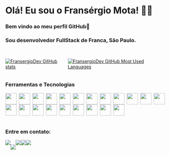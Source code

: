 # Olá! Eu sou o Fransérgio Mota! 👨‍💻

<h3>Bem vindo ao meu perfil GitHub👋</h3> 

### Sou desenvolvedor FullStack de Franca, São Paulo.


<br>

<!--
[![Blog](https://img.shields.io/website?label=Portfolio&style=for-the-badge&url=https://fransergiomota.com.br)](https://fransergiomota.com.br)-->

<div style="display: flex;flex-direction: row">
  <a href="https://github.com/FransergioDev">

  ![FransergioDev GitHub stats](https://github-readme-stats.vercel.app/api?username=FransergioDev&show_icons=true&theme=dracula&count_private=true)

  ![FransergioDev GitHub Most Used Languages](https://github-readme-stats.vercel.app/api/top-langs/?username=FransergioDev&layout=compact&langs_count=7&theme=dracula)
  </a>
</div>

### Ferramentas e Tecnologias

<div style="display: flex;flex-direction: row; flex-wrap: wrap; justify-content: flex-start; align-items: baseline">

  <img src="https://cdn.jsdelivr.net/gh/devicons/devicon/icons/git/git-original-wordmark.svg" width="35" style="margin-right:0.5em"/>
          
  <img src="https://cdn.jsdelivr.net/gh/devicons/devicon/icons/docker/docker-original.svg" width="35" style="margin-right:0.5em"/>

  <img src="https://cdn.jsdelivr.net/gh/devicons/devicon/icons/javascript/javascript-original.svg" width="35" style="margin-right:0.5em"/>

  <img src="https://cdn.jsdelivr.net/gh/devicons/devicon/icons/typescript/typescript-original.svg"  width="35" style="margin-right:0.5em"/>
          
  <img src="https://cdn.jsdelivr.net/gh/devicons/devicon/icons/nodejs/nodejs-original-wordmark.svg" width="35" style="margin-right:0.5em"/>
          
  <img src="https://cdn.jsdelivr.net/gh/devicons/devicon/icons/nestjs/nestjs-plain.svg" width="35" style="margin-right:0.5em"/>
          
  <img src="https://cdn.jsdelivr.net/gh/devicons/devicon/icons/php/php-plain.svg" width="35" style="margin-right:0.5em"/>

  <img src="https://cdn.jsdelivr.net/gh/devicons/devicon/icons/wordpress/wordpress-plain.svg" width="35" style="margin-right:0.5em"/>
          
          
  <img src="https://cdn.jsdelivr.net/gh/devicons/devicon/icons/laravel/laravel-plain.svg" width="35" style="margin-right:0.5em"/>
 
  <img src="https://cdn.jsdelivr.net/gh/devicons/devicon/icons/react/react-original.svg" width="35" style="margin-right:0.5em"/>

  <img src="https://cdn.jsdelivr.net/gh/devicons/devicon/icons/angularjs/angularjs-plain.svg" width="35" style="margin-right:0.5em" />

  <img src="https://cdn.jsdelivr.net/gh/devicons/devicon/icons/electron/electron-original.svg" width="35" style="margin-right:0.5em"/>

  <img src="https://cdn.jsdelivr.net/gh/devicons/devicon/icons/ionic/ionic-original.svg" width="35" style="margin-right:0.5em"/>
          

  <img src="https://cdn.jsdelivr.net/gh/devicons/devicon/icons/html5/html5-original-wordmark.svg" width="35" style="margin-right:0.5em"/>

  <img src="https://cdn.jsdelivr.net/gh/devicons/devicon/icons/css3/css3-original-wordmark.svg" width="35" style="margin-right:0.5em"/>

  <img src="https://cdn.jsdelivr.net/gh/devicons/devicon/icons/grunt/grunt-original.svg" width="35" style="margin-right:0.5em"/>
    

  <img src="https://cdn.jsdelivr.net/gh/devicons/devicon/icons/gulp/gulp-plain.svg" width="35" style="margin-right:0.5em"/>

  
  <img src="https://cdn.jsdelivr.net/gh/devicons/devicon/icons/java/java-original.svg" width="35" style="margin-right:0.5em"/>

  <img src="https://cdn.jsdelivr.net/gh/devicons/devicon/icons/linux/linux-original.svg" width="35" style="margin-right:0.5em"/>
          
                  
  <img src="https://cdn.jsdelivr.net/gh/devicons/devicon/icons/csharp/csharp-original.svg" width="35" style="margin-right:0.5em"/>

  <img src="https://cdn.jsdelivr.net/gh/devicons/devicon/icons/unity/unity-original.svg" width="35" style="margin-right:0.5em"/>
</div>
<br/>

### Entre em contato:

<div style="display:flex; flex-direction: row;"> 
  <a href="https://fransergiomota.com.br"><img src="https://img.shields.io/badge/website-000000?style=for-the-badge&logo=About.me&logoColor=white" target="_blank"></a>

  <a href="mailto:fransergio.dev@gmail.com"><img src="https://img.shields.io/badge/Gmail-D14836?style=for-the-badge&logo=gmail&logoColor=white" target="_blank"></a>

  <a href="https://www.linkedin.com/in/fransergiomota/" target="_blank">
  <img src="https://img.shields.io/badge/-LinkedIn-%230077B5?style=for-the-badge&logo=linkedin&logoColor=white" target="_blank"></a>

  <a href="https://www.instagram.com/fransergiodev/" target="_blank">
  <img src="https://img.shields.io/badge/Instagram-E4405F?style=for-the-badge&logo=instagram&logoColor=white" target="_blank"></a>

  <a href="https://linktr.ee/fransergiodev" target="_blank">
  <img src="https://img.shields.io/badge/linktree-1de9b6?style=for-the-badge&logo=linktree&logoColor=white" target="_blank"></a>

</div>

<!--
**FransergioDev/FransergioDev** is a ✨ _special_ ✨ repository because its `README.md` (this file) appears on your GitHub profile.

Here are some ideas to get you started:

- 🔭 I’m currently working on ...
- 🌱 I’m currently learning ...
- 👯 I’m looking to collaborate on ...
- 🤔 I’m looking for help with ...
- 💬 Ask me about ...
- 📫 How to reach me: ...
- 😄 Pronouns: ...
- ⚡ Fun fact: ...
-->
